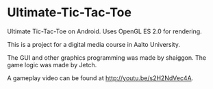 Ultimate-Tic-Tac-Toe
====================

Ultimate Tic-Tac-Toe on Android. Uses OpenGL ES 2.0 for rendering.

This is a project for a digital media course in Aalto University.

The GUI and other graphics programming was made by shaiggon. The game logic was made by Jetch.

A gameplay video can be found at http://youtu.be/s2H2NdVec4A.